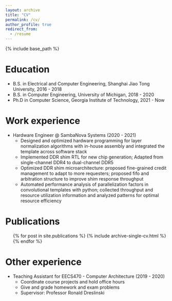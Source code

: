 ```yaml
---
layout: archive
title: "CV"
permalink: /cv/
author_profile: true
redirect_from:
  - /resume
---
```


{% include base_path %}

Education
======
* B.S. in Electrical and Computer Engineering, Shanghai Jiao Tong University, 2016 - 2018
* B.S. in Computer Engineering, University of Michigan, 2018 - 2020
* Ph.D in Computer Science, Georgia Institute of Technology, 2021 - Now

Work experience
======
* Hardware Engineer @ SambaNova Systems (2020 - 2021)
  * Designed and optimized hardware programming for layer normalization algorithms with in-house assembly and integrated the template across software stack
  * Implemented DDR shim RTL for new chip generation; Adapted from single-channel DDR4 to dual-channel DDR5
  * Optimized DDR shim microarchitecture: proposed fine-grained credit management to adapt to more requesters; proposed fifo and arbitration structure to improve shim response throughput
  * Automated performance analysis of parallelization factors in convolutional templates with python; collected throughput and resource utilization information and analyzed patterns for optimal resource efficiency

  
<!-- Skills
======
* Skill 1
* Skill 2
  * Sub-skill 2.1
  * Sub-skill 2.2
  * Sub-skill 2.3
* Skill 3 -->

Publications
======
  <ul>{% for post in site.publications %}
    {% include archive-single-cv.html %}
  {% endfor %}</ul>
  
Other experience
======

* Teaching Assistant for EECS470 - Computer Architecture (2019 - 2020)
  * Coordinate course projects and hold office hours
  * Give and grade homework and exam problems
  * Supervisor: Professor Ronald Dreslinski

<!-- Talks
======
  <ul>{% for post in site.talks %}
    {% include archive-single-talk-cv.html %}
  {% endfor %}</ul> -->
  
<!-- Teaching
======
  <ul>{% for post in site.teaching %}
    {% include archive-single-cv.html %}
  {% endfor %}</ul> -->
  
<!-- Service and leadership
======
* Currently signed in to 43 different slack teams -->

